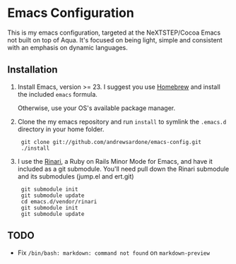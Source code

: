 # Emacs Configuration

This is my emacs configuration, targeted at the NeXTSTEP/Cocoa Emacs not built on top of Aqua. It's focused on being light, simple and consistent with an emphasis on dynamic languages.

## Installation

1. Install Emacs, version >= 23.
   I suggest you use [Homebrew](http://github.com/mxcl/homebrew) and install the included `emacs` formula.

   Otherwise, use your OS's available package manager.
2. Clone the my emacs repository and run `install` to symlink the `.emacs.d` directory in your home folder.

        git clone git://github.com/andrewsardone/emacs-config.git
        ./install

3. I use the [Rinari](http://rinari.rubyforge.org/), a Ruby on Rails Minor Mode for Emacs, and have it included as a git submodule. You'll need pull down the Rinari submodule and its submodules (jump.el and ert.git)

        git submodule init
        git submodule update
        cd emacs.d/vendor/rinari
        git submodule init
        git submodule update

## TODO

- Fix `/bin/bash: markdown: command not found` on `markdown-preview`

